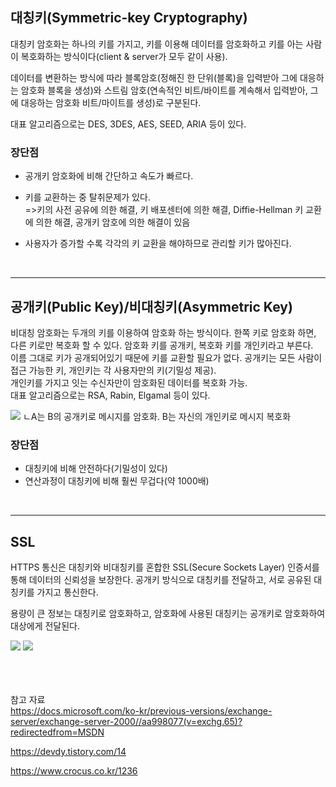 ## 대칭키(Symmetric-key Cryptography)

대칭키 암호화는 하나의 키를 가지고, 키를 이용해 데이터를 암호화하고 키를 아는 사람이 복호화하는 방식이다(client & server가 모두 같이 사용).

데이터를 변환하는 방식에 따라 블록암호(정해진 한 단위(블록)을 입력받아 그에 대응하는 암호화 블록을 생성)와 스트림 암호(연속적인 비트/바이트를 계속해서 입력받아, 그에 대응하는 암호화 비트/마이트를 생성)로 구분된다.

대표 알고리즘으로는 DES, 3DES, AES, SEED, ARIA 등이 있다.

### 장단점

- 공개키 암호화에 비해 간단하고 속도가 빠르다.
- 키를 교환하는 중 탈취문제가 있다.  
  =>키의 사전 공유에 의한 해결, 키 배포센터에 의한 해결, Diffie-Hellman 키 교환에 의한 해결, 공개키 암호에 의한 해결이 있음

- 사용자가 증가할 수록 각각의 키 교환을 해야하므로 관리할 키가 많아진다.

<br/>

---

## 공개키(Public Key)/비대칭키(Asymmetric Key)

비대칭 암호화는 두개의 키를 이용하여 암호화 하는 방식이다. 한쪽 키로 암호화 하면, 다른 키로만 복호화 할 수 있다. 암호화 키를 공개키, 복호화 키를 개인키라고 부른다.  
이름 그대로 키가 공개되어있기 때문에 키를 교환할 필요가 없다. 공개키는 모든 사람이 접근 가능한 키, 개인키는 각 사용자만의 키(기밀성 제공).  
개인키를 가지고 잇는 수신자만이 암호화된 데이터를 복호화 가능.  
대표 알고리즘으로는 RSA, Rabin, Elgamal 등이 있다.

<img src="https://img1.daumcdn.net/thumb/R1280x0/?scode=mtistory2&fname=http%3A%2F%2Fcfile1.uf.tistory.com%2Fimage%2F99880A415AD85A9F31FF2F">   
ㄴA는 B의 공개키로 메시지를 암호화. B는 자신의 개인키로 메시지 복호화

### 장단점

- 대칭키에 비해 안전하다(기밀성이 있다)
- 연산과정이 대칭키에 비해 훨씬 무겁다(약 1000배)

<br/>

---

## SSL

HTTPS 통신은 대칭키와 비대칭키를 혼합한 SSL(Secure Sockets Layer) 인증서를 통해 데이터의 신뢰성을 보장한다. 공개키 방식으로 대칭키를 전달하고, 서로 공유된 대칭키를 가지고 통신한다.

용량이 큰 정보는 대칭키로 암호화하고, 암호화에 사용된 대칭키는 공개키로 암호화하여 대상에게 전달된다.

<img src="https://t1.daumcdn.net/cfile/tistory/99F0FA445C456BB809">
<img src="https://t1.daumcdn.net/cfile/tistory/993364345C457AED30">

<br/><br/><br/>
참고 자료  
https://docs.microsoft.com/ko-kr/previous-versions/exchange-server/exchange-server-2000//aa998077(v=exchg.65)?redirectedfrom=MSDN

https://devdy.tistory.com/14

https://www.crocus.co.kr/1236
